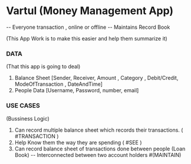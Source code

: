 # Vartul (Money Management App)
-- Everyone transaction , online or offline
-- Maintains Record Book

(This App Work is to make this easier and help them summarize it)

### DATA 
(That this app is going to deal)
1. Balance Sheet [Sender, Receiver, Amount , Category , Debit/Credit, ModeOfTransaction , DateAndTime]
2. People Data [Username, Password, number, email]

### USE CASES

(Bussiness Logic)
1. Can record multiple balance sheet which records their transactions. ( #TRANSACTION )
2. Help Know them the way they are spending  ( #SEE )
3. Can record balance sheet of transactions done between people (Loan Book) -- Interconnected between two account holders #(MAINTAIN)

